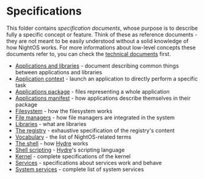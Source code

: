 # Specifications

This folder contains _specification documents_, whose purpose is to describe fully a specific concept or feature.
Think of these as reference documents - they are not meant to be easily understood without a solid knowledge of how NightOS works.
For more informations about low-level concepts these documents refer to, you can check the [technical documents](../technical/) first.

- [Applications and libraries](applications-libraries.md) - document describing common things between applications and libraries
- [Application context](applications/context.md) - launch an application to directly perform a specific task
- [Applications package](applications/package.md) - files representing a whole application
- [Applications manifest](applications/manifest.md) - how applications describe themselves in their package
- [Filesystem](filesystem.md) - how the filesystem works
- [File managers](file-manager.md) - how file managers are integrated in the system
- [Libraries](libraries.md) - what are libraries
- [The registry](registry.md) - exhaustive specification of the registry's content
- [Vocabulary](vocabulary.md) - the list of NightOS-related terms
- [The shell](shell.md) - how [Hydre](../technical/shell.md) works
- [Shell scripting](shell-scripting.md) - [Hydre](../technical/shell.md)'s scripting language
- [Kernel](kernel/) - complete specifications of the kernel
- [Services](services.md) - specifications about services work and behave
- [System services](services/) - complete list of system services
